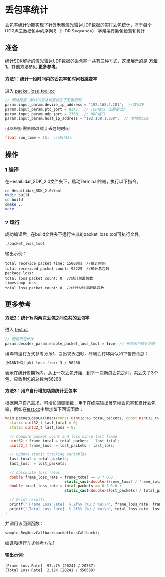 # 丢包率统计
丢包率统计功能实现了针对禾赛激光雷达UDP数据的实时丢包统计，基于每个UDP点云数据包中的序列号（UDP Sequence） 字段进行丢包检测和统计


## 准备
统计SDK解析的激光雷达UDP数据的丢包率一共有三种方式，这里展示的是 **方法1**。其他方法参见 **更多参考**。

#### 方法1：统计一段时间内的丢包率和时间戳跳变率
进入 [packet_loss_tool.cc](../tool/packet_loss_tool.cc)
```cpp
// 网络配置（默认的雷达设置状态下无需更改）
param.input_param.device_ip_address = "192.168.1.201";  //雷达IP
param.input_param.ptc_port = 9347;  // TCP端口（无需更改）
param.input_param.udp_port = 2368;  // UDP端口
param.input_param.host_ip_address = "192.168.1.100";  // 本地网口IP
```

可以根据需要修改统计丢包的时间
```cpp
float run_time = 15;  //统计15s
```


## 操作
### 1 编译
在HesaiLidar_SDK_2.0文件夹下，启动Terminal终端，执行以下指令。
```bash
cd HesaiLidar_SDK_2.0/tool
mkdir build
cd build
cmake ..
make
```

### 2 运行
成功编译后，在build文件夹下运行生成的packet_loss_tool可执行文件。
```bash
./packet_loss_tool
```
输出示例：
```log
total recevice packet time: 15000ms  //统计时间
total receviced packet count: 93229  //统计总包数
package loss: 
total loss packet count: 0  //统计总丢包数  
timestamp loss: 
total loss packet count: 0  //统计总时间戳跳变数
```


## 更多参考
#### 方法2：统计1s内两次丢包之间总共的丢包率
进入 [test.cc](../test/test.cc)
```cpp
// 使能丢包统计
param.decoder_param.enable_packet_loss_tool = true; // 开启丢包统计功能
```
编译和运行方式参考方法1。当出现丢包时，终端会打印类似如下警告信息：
```log
[WARNING] pkt loss freq: 3 / 56268
```
表示在统计周期1s内，从上一次丢包开始，到下一次新的丢包之间，共丢失了3个包，应收到包的总数为56268

#### 方法3：用户自行增加功能统计丢包率
根据用户自己需求，可增加回调函数，用于在终端输出当前帧丢包率和累计丢包率，例如在[test.cc](../test/test.cc)中增加如下回调函数：
```cpp
void packetLossCallback(const uint32_t& total_packets, const uint32_t& lost_packets) {
  static uint32_t last_total = 0;
  static uint32_t last_loss = 0;

  // Compute packet count and loss since last frame
  uint32_t frame_total = total_packets - last_total;
  uint32_t frame_loss  = lost_packets - last_loss;

  // Update static tracking variables
  last_total = total_packets;
  last_loss  = lost_packets;

  // Calculate loss rates
  double frame_loss_rate = frame_total == 0 ? 0.0 :
                           static_cast<double>(frame_loss) / frame_total * 100.0;
  double total_loss_rate = total_packets == 0 ? 0.0 :
                           static_cast<double>(lost_packets) / total_packets * 100.0;

  // Print results
  printf("[Frame Loss Rate]  %.2f%% (%u / %u)\n", frame_loss_rate, frame_loss, frame_total);
  printf("[Total Loss Rate]  %.2f%% (%u / %u)\n", total_loss_rate, lost_packets, total_packets);
}
```
并调用该回调函数：
```cpp
sample.RegRecvCallback(packetLossCallback);
```
编译和运行方式参考方法1
#### 输出示例:
```log
[Frame Loss Rate]  97.47% (20241 / 20767)
[Total Loss Rate]  2.12% (20241 / 956569)
```
